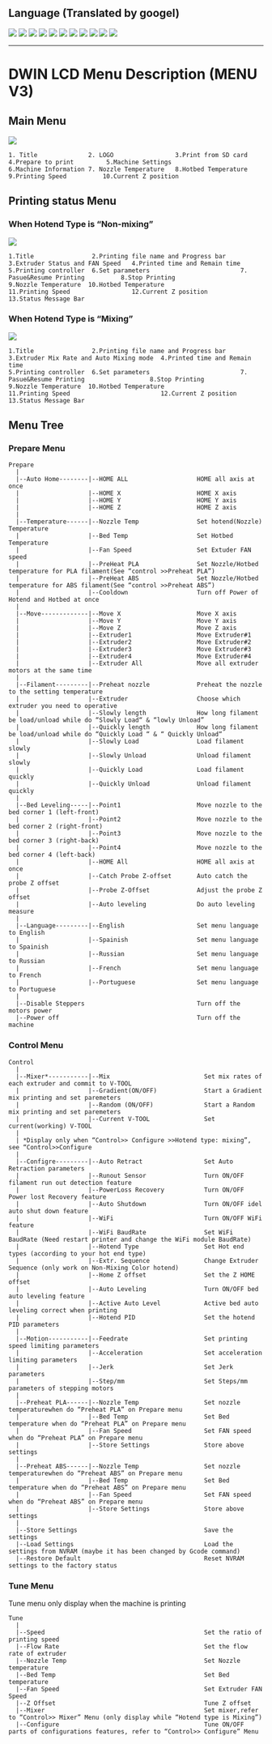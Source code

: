 ## Language (Translated by googel)
[![](../lanpic/ES.png)](https://github-com.translate.goog/ZONESTAR3D/Z8P/tree/main/Z8P-MK2/1-Installation_Guide/DWIN_LCD_screen_Menu_Description/readme.md?_x_tr_sl=en&_x_tr_tl=es)
[![](../lanpic/PT.png)](https://github-com.translate.goog/ZONESTAR3D/Z8P/tree/main/Z8P-MK2/1-Installation_Guide/DWIN_LCD_screen_Menu_Description/readme.md?_x_tr_sl=en&_x_tr_tl=pt)
[![](../lanpic/FR.png)](https://github-com.translate.goog/ZONESTAR3D/Z8P/tree/main/Z8P-MK2/1-Installation_Guide/DWIN_LCD_screen_Menu_Description/readme.md?_x_tr_sl=en&_x_tr_tl=fr)
[![](../lanpic/RU.png)](https://github-com.translate.goog/ZONESTAR3D/Z8P/tree/main/Z8P-MK2/1-Installation_Guide/DWIN_LCD_screen_Menu_Description/readme.md?_x_tr_sl=en&_x_tr_tl=ru)
[![](../lanpic/IT.png)](https://github-com.translate.goog/ZONESTAR3D/Z8P/tree/main/Z8P-MK2/1-Installation_Guide/DWIN_LCD_screen_Menu_Description/readme.md?_x_tr_sl=en&_x_tr_tl=it)
[![](../lanpic/DE.png)](https://github-com.translate.goog/ZONESTAR3D/Z8P/tree/main/Z8P-MK2/1-Installation_Guide/DWIN_LCD_screen_Menu_Description/readme.md?_x_tr_sl=en&_x_tr_tl=de)
[![](../lanpic/PL.png)](https://github-com.translate.goog/ZONESTAR3D/Z8P/tree/main/Z8P-MK2/1-Installation_Guide/DWIN_LCD_screen_Menu_Description/readme.md?_x_tr_sl=en&_x_tr_tl=pl)
[![](../lanpic/KR.png)](https://github-com.translate.goog/ZONESTAR3D/Z8P/tree/main/Z8P-MK2/1-Installation_Guide/DWIN_LCD_screen_Menu_Description/readme.md?_x_tr_sl=en&_x_tr_tl=ko)
[![](../lanpic/JP.png)](https://github-com.translate.goog/ZONESTAR3D/Z8P/tree/main/Z8P-MK2/1-Installation_Guide/DWIN_LCD_screen_Menu_Description/readme.md?_x_tr_sl=en&_x_tr_tl=ja)
[![](../lanpic/SA.png)](https://github-com.translate.goog/ZONESTAR3D/Z8P/tree/main/Z8P-MK2/1-Installation_Guide/DWIN_LCD_screen_Menu_Description/readme.md?_x_tr_sl=en&_x_tr_tl=ar)
[![](../lanpic/CN.png)](https://github-com.translate.goog/ZONESTAR3D/Z8P/tree/main/Z8P-MK2/1-Installation_Guide/DWIN_LCD_screen_Menu_Description/readme.md?_x_tr_sl=en&_x_tr_tl=zh-CN)

-----
# DWIN LCD Menu Description (MENU V3)
## Main Menu
![](./pic/1.png)
>
    1. Title              2. LOGO                 3.Print from SD card          4.Prepare to print         5.Machine Settings    
    6.Machine Information 7. Nozzle Temperature   8.Hotbed Temperature          9.Printing Speed          10.Current Z position

## Printing status Menu 
### When Hotend Type is “Non-mixing”
![](./pic/2.png)
>
    1.Title                2.Printing file name and Progress bar    3.Extruder Status and FAN Speed   4.Printed time and Remain time
    5.Printing controller  6.Set parameters                         7. Pasue&Resume Printing          8.Stop Printing
    9.Nozzle Temperature  10.Hotbed Temperature                    11.Printing Speed                 12.Current Z position
    13.Status Message Bar 

### When Hotend Type is “Mixing”
![](./pic/3.png)
>
    1.Title                2.Printing file name and Progress bar    3.Extruder Mix Rate and Auto Mixing mode  4.Printed time and Remain time
    5.Printing controller  6.Set parameters                         7. Pasue&Resume Printing                  8.Stop Printing
    9.Nozzle Temperature  10.Hotbed Temperature                    11.Printing Speed                         12.Current Z position
    13.Status Message Bar 

## Menu Tree
### Prepare Menu
~~~
Prepare
  |
  |--Auto Home--------|--HOME ALL                   HOME all axis at once
  |                   |--HOME X                     HOME X axis
  |                   |--HOME Y                     HOME Y axis
  |                   |--HOME Z                     HOME Z axis
  |
  |--Temperature------|--Nozzle Temp                Set hotend(Nozzle) Temperature
  |                   |--Bed Temp                   Set Hotbed Temperature
  |                   |--Fan Speed                  Set Extuder FAN speed
  |                   |--PreHeat PLA                Set Nozzle/Hotbed temperature for PLA filament(See “control >>Preheat PLA”)
  |                   |--PreHeat ABS                Set Nozzle/Hotbed temperature for ABS filament(See “control >>Preheat ABS”)
  |                   |--Cooldown                   Turn off Power of Hotend and Hotbed at once
  |
  |--Move-------------|--Move X                     Move X axis
  |                   |--Move Y                     Move Y axis
  |                   |--Move Z                     Move Z axis
  |                   |--Extruder1                  Move Extruder#1
  |                   |--Extruder2                  Move Extruder#2
  |                   |--Extruder3                  Move Extruder#3
  |                   |--Extruder4                  Move Extruder#4
  |                   |--Extruder All               Move all extruder motors at the same time
  |
  |--Filament---------|--Preheat nozzle             Preheat the nozzle to the setting temperature
  |                   |--Extruder                   Choose which extruder you need to operative
  |                   |--Slowly length              How long filament be load/unload while do “Slowly Load“ & “lowly Unload”
  |                   |--Quickly length             How long filament be load/unload while do “Quickly Load “ & “ Quickly Unload“
  |                   |--Slowly Load                Load filament slowly
  |                   |--Slowly Unload              Unload filament slowly
  |                   |--Quickly Load               Load filament quickly
  |                   |--Quickly Unload             Unload filament quickly
  |
  |--Bed Leveling-----|--Point1                     Move nozzle to the bed corner 1 (left-front)
  |                   |--Point2                     Move nozzle to the bed corner 2 (right-front)
  |                   |--Point3                     Move nozzle to the bed corner 3 (right-back)
  |                   |--Point4                     Move nozzle to the bed corner 4 (left-back)
  |                   |--HOME All                   HOME all axis at once
  |                   |--Catch Probe Z-offset       Auto catch the probe Z offset
  |                   |--Probe Z-Offset             Adjust the probe Z offset
  |                   |--Auto leveling              Do auto leveling measure
  |
  |--Language---------|--English                    Set menu language to English
  |                   |--Spainish                   Set menu language to Spainish
  |                   |--Russian                    Set menu language to Russian
  |                   |--French                     Set menu language to French
  |                   |--Portuguese                 Set menu language to Portuguese
  |
  |--Disable Steppers                               Turn off the motors power
  |--Power off                                      Turn off the machine

~~~

### Control Menu
~~~
Control
  |
  |--Mixer*-----------|--Mix                          Set mix rates of each extruder and commit to V-TOOL
  |                   |--Gradient(ON/OFF)             Start a Gradient mix printing and set paremeters
  |                   |--Random (ON/OFF)              Start a Random mix printing and set paremeters
  |                   |--Current V-TOOL               Set current(working) V-TOOL
  |  
  | *Display only when “Control>> Configure >>Hotend type: mixing”, see “Control>>Configure
  |
  |--Configre---------|--Auto Retract                 Set Auto Retraction parameters
  |                   |--Runout Sensor                Turn ON/OFF filament run out detection feature
  |                   |--PowerLoss Recovery           Turn ON/OFF Power lost Recovery feature
  |                   |--Auto Shutdown                Turn ON/OFF idel auto shut down feature
  |                   |--WiFi                         Turn ON/OFF WiFi feature
  |                   |--WiFi BaudRate                Set WiFi BaudRate (Need restart printer and change the WiFi module BaudRate)
  |                   |--Hotend Type                  Set Hot end types (according to your hot end type)
  |                   |--Extr. Sequence               Change Extruder Sequence (only work on Non-Mixing Color hotend)
  |                   |--Home Z offset                Set the Z HOME offset
  |                   |--Auto Leveling                Turn ON/OFF bed auto leveling feature
  |                   |--Active Auto Level            Active bed auto leveling correct when printing
  |                   |--Hotend PID                   Set the hotend PID parameters
  |
  |--Motion-----------|--Feedrate                     Set printing speed limiting parameters
  |                   |--Acceleration                 Set acceleration limiting parameters
  |                   |--Jerk                         Set Jerk parameters
  |                   |--Step/mm                      Set Steps/mm parameters of stepping motors
  |
  |--Preheat PLA------|--Nozzle Temp                  Set nozzle temperaturewhen do “Preheat PLA” on Prepare menu
  |                   |--Bed Temp                     Set Bed temperature when do “Preheat PLA” on Prepare menu
  |                   |--Fan Speed                    Set FAN speed when do “Preheat PLA” on Prepare menu
  |                   |--Store Settings               Store above settings
  |
  |--Preheat ABS------|--Nozzle Temp                  Set nozzle temperaturewhen do “Preheat ABS” on Prepare menu
  |                   |--Bed Temp                     Set Bed temperature when do “Preheat ABS” on Prepare menu
  |                   |--Fan Speed                    Set FAN speed when do “Preheat ABS” on Prepare menu
  |                   |--Store Settings               Store above settings
  |
  |--Store Settings                                   Save the settings
  |--Load Settings                                    Load the settings from NVRAM (maybe it has been changed by Gcode command)
  |--Restore Default                                  Reset NVRAM settings to the factory status

~~~

### Tune Menu
Tune menu only display when the machine is printing
~~~
Tune
  |
  |--Speed                                            Set the ratio of printing speed
  |--Flow Rate                                        Set the flow rate of extruder
  |--Nozzle Temp                                      Set Nozzle temperature
  |--Bed Temp                                         Set Bed temperature
  |--Fan Speed                                        Set Extruder FAN Speed
  |--Z Offset                                         Tune Z offset
  |--Mixer                                            Set mixer,refer to “Control>> Mixer” Menu (only display while “Hotend type is Mixing”)
  |--Configure                                        Tune ON/OFF parts of configurations features, refer to “Control>> Configure” Menu

~~~
  
